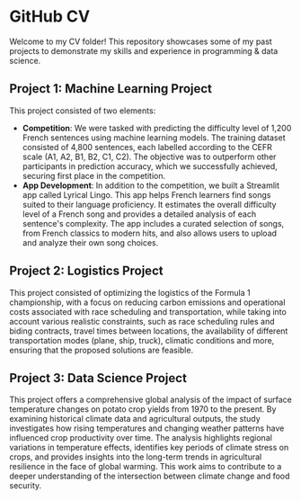 # GitHub CV

Welcome to my CV folder! This repository showcases some of my past projects to demonstrate my skills and experience in programming & data science. 

## Project 1: Machine Learning Project
This project consisted of two elements: 
- **Competition**: We were tasked with predicting the difficulty level of 1,200 French sentences using machine learning models. The training dataset consisted of 4,800 sentences, each labelled according to the CEFR scale (A1, A2, B1, B2, C1, C2). The objective was to outperform other participants in prediction accuracy, which we successfully achieved, securing first place in the competition.
- **App Development**: In addition to the competition, we built a Streamlit app called Lyrical Lingo. This app helps French learners find songs suited to their language proficiency. It estimates the overall difficulty level of a French song and provides a detailed analysis of each sentence's complexity. The app includes a curated selection of songs, from French classics to modern hits, and also allows users to upload and analyze their own song choices.
  
## Project 2: Logistics Project
This project consisted of optimizing the logistics of the Formula 1 championship, with a focus on reducing carbon emissions and operational costs associated with race scheduling and transportation, while taking into account various realistic constraints, such as race scheduling rules and biding contracts, travel times between locations, the availability of different transportation modes (plane, ship, truck), climatic conditions and more, ensuring that the proposed solutions are feasible.

## Project 3: Data Science Project 
This project offers a comprehensive global analysis of the impact of surface temperature changes on potato crop yields from 1970 to the present. By examining historical climate data and agricultural outputs, the study investigates how rising temperatures and changing weather patterns have influenced crop productivity over time. The analysis highlights regional variations in temperature effects, identifies key periods of climate stress on crops, and provides insights into the long-term trends in agricultural resilience in the face of global warming. This work aims to contribute to a deeper understanding of the intersection between climate change and food security.

